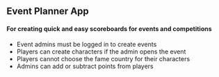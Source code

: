 ## Event Planner App
#### For creating quick and easy scoreboards for events and competitions

* Event admins must be logged in to create events
* Players can create characters if the admin opens the event
* Players cannot choose the fame country for their characters
* Admins can add or subtract points from players
